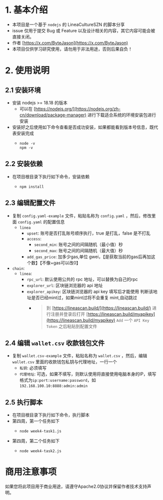 # 1. 基本介绍
- 本项目是一个基于 `nodejs` 的 LineaCultureSZN 的脚本分享
- issue 仅用于提交 Bug 或 Feature 以及设计相关的内容，其它内容可能会被直接关闭。
- 作者 [https://x.com/ByteJason](https://x.com/ByteJason)
- 本项目仅供学习研究使用，请勿用于非法用途，否则后果自负！


# 2. 使用说明

## 2.1 安装环境

- 安装 nodejs >= 18.18 的版本
  - 可以在 [https://nodejs.org/](https://nodejs.org/zh-cn/download/package-manager) 进行下载适合系统的环境安装包进行安装
- 安装好之后使用如下命令查看是否成功安装，如果都能看到版本号信息，既代表安装完成
  - ```
    node -v
    npm -v
    ```

## 2.2 安装依赖
- 在项目根目录下执行如下命令，安装依赖
  - ```
    npm install
    ```

## 2.3 编辑配置文件
- 复制 `config.yaml-example` 文件，粘贴名称为 `config.yaml` ，然后，修改里面 `config.yaml` 的配置信息
  - `linea`
    - `upset`: 账号是否打乱账号顺序执行，true 是打乱，false 是不打乱
    - `access`:
      - `second_min`: 账号之间的间隔随机（最小值）秒
      - `second_max`: 账号之间的间隔随机（最大值）秒
    - `add_gas_price`: 加多少gas,单位 gwei，【是获取当前的gas后再加这个数】【不像+gas可以改0】
- `chain`:
  - `linea`:
    - `rpc_url`: 默认使用公共的 rpc 地址，可以替换为自己的rpc
    - `explorer_url`: 区块链浏览器的 api 地址
    - `explorer_apikey`: 区块链浏览器的 api key 填写后才能使用 判断该地址是否已经mint过，如果mint过将不会重复 mint,自动跳过
      - > 到 [https://lineascan.build/](https://lineascan.build/) 进行注册并登录后打开 [https://lineascan.build/myapikey](https://lineascan.build/myapikey) `Add` 一个 `API Key Token` 之后粘贴到配置文件

## 2.4 编辑 `wallet.csv` 收款钱包文件
- 复制 `wallet.csv-example` 文件，粘贴名称为 `wallet.csv` ，然后，编辑 `wallet.csv` 里面的收款钱包私钥与代理地址，一行一个
  - `私钥`: 必须填写
  - `代理地址`: 可选，如果不填写，则默认使用将直接使用电脑本身的IP，填写格式为`ip:port:username:password`，如`192.168.100.10:8888:admin:admin`

## 2.5 执行脚本
- 在项目根目录下执行如下命令，执行脚本
- 第四周，第一个任务如下
  - ```shell
    node week4-task1.js
    ```
- 第四周，第二个任务如下
  - ```shell
    node week4-task2.js
    ```

# 商用注意事项
如果您将此项目用于商业用途，请遵守Apache2.0协议并保留作者技术支持声明。
